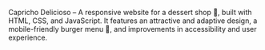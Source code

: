 Capricho Delicioso – A responsive website for a dessert shop 🍰, built with HTML, CSS, and JavaScript. It features an attractive and adaptive design, a mobile-friendly burger menu 📱, and improvements in accessibility and user experience.
